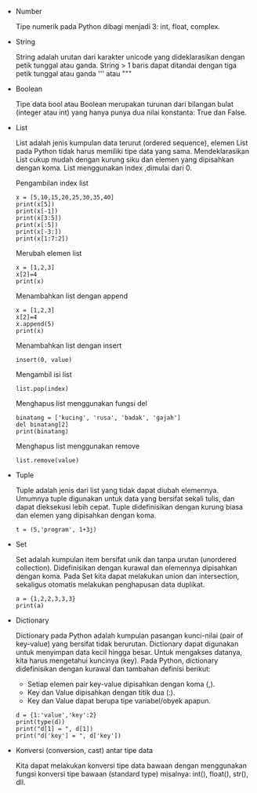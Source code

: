 - Number

     Tipe numerik pada Python dibagi menjadi 3: int, float, complex.

- String

     String adalah urutan dari karakter unicode yang dideklarasikan dengan petik tunggal atau ganda. String > 1 baris dapat ditandai dengan tiga petik tunggal atau ganda ''' atau """
     
- Boolean

     Tipe data bool atau Boolean merupakan turunan dari bilangan bulat (integer atau int) yang hanya punya dua nilai konstanta: True dan False.
    
- List

     List adalah jenis kumpulan data terurut (ordered sequence), elemen List pada Python tidak harus memiliki tipe data yang sama. Mendeklarasikan List cukup mudah dengan kurung siku dan elemen yang dipisahkan dengan koma. List menggunakan index ,dimulai dari 0.
     
     Pengambilan index list
  
      x = [5,10,15,20,25,30,35,40]
      print(x[5])
      print(x[-1])
      print(x[3:5])
      print(x[:5])
      print(x[-3:])
      print(x[1:7:2])
     
     Merubah elemen list

      x = [1,2,3]
      x[2]=4
      print(x)

     
     Menambahkan list dengan append
     
      x = [1,2,3]
      x[2]=4
      x.append(5)
      print(x)
      
     Menambahkan list dengan insert
      
      insert(0, value)
      
     Mengambil isi list
     
      list.pop(index)
     
     Menghapus list menggunakan fungsi del
     
      binatang = ['kucing', 'rusa', 'badak', 'gajah']
      del binatang[2]
      print(binatang)
      
     Menghapus list menggunakan remove
     
      list.remove(value)
    
- Tuple

     Tuple adalah jenis dari list yang tidak dapat diubah elemennya. Umumnya tuple digunakan untuk data yang bersifat sekali tulis, dan dapat dieksekusi lebih cepat. Tuple didefinisikan dengan kurung biasa dan elemen yang dipisahkan dengan koma.
     
      t = (5,'program', 1+3j)
     
- Set

     Set adalah kumpulan item bersifat unik dan tanpa urutan (unordered collection). Didefinisikan dengan kurawal dan elemennya dipisahkan dengan koma. Pada Set kita dapat melakukan union dan intersection, sekaligus otomatis melakukan penghapusan data duplikat.
     
      a = {1,2,2,3,3,3}
      print(a)
     
- Dictionary

     Dictionary pada Python adalah kumpulan pasangan kunci-nilai (pair of key-value) yang bersifat tidak berurutan. Dictionary dapat digunakan untuk menyimpan data kecil hingga besar. Untuk mengakses datanya, kita harus mengetahui kuncinya (key). Pada Python, dictionary didefinisikan dengan kurawal dan tambahan definisi berikut:

     - Setiap elemen pair key-value dipisahkan dengan koma (,).
     - Key dan Value dipisahkan dengan titik dua (:).
     - Key dan Value dapat berupa tipe variabel/obyek apapun.

      d = {1:'value','key':2}
      print(type(d))
      print("d[1] = ", d[1])
      print("d['key'] = ", d['key'])
    
- Konversi (conversion, cast) antar tipe data

     Kita dapat melakukan konversi tipe data bawaan dengan menggunakan fungsi konversi tipe bawaan (standard type) misalnya: int(), float(), str(), dll.

